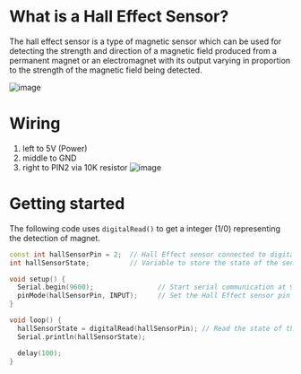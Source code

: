 # What is a Hall Effect Sensor?
The hall effect sensor is a type of magnetic sensor which can be used for detecting the strength and direction of a magnetic field produced from a permanent magnet or an electromagnet with its output varying in proportion to the strength of the magnetic field being detected.

![image](https://github.com/creativetechnologylab/physicalComputingTutorials/assets/64136454/42e88103-e725-4fdd-9701-10b4a1e43575)

# Wiring
1. left to 5V (Power)
1. middle to GND 
1. right to PIN2 via 10K resistor
![image](https://github.com/creativetechnologylab/physicalComputingTutorials/assets/64136454/5d971a94-7ff9-4a62-bbf3-f09a5c052094)


# Getting started
The following code uses `digitalRead()` to get a integer (1/0) representing the detection of magnet.


````c++
const int hallSensorPin = 2;  // Hall Effect sensor connected to digital pin 2
int hallSensorState;          // Variable to store the state of the sensor

void setup() {
  Serial.begin(9600);                // Start serial communication at 9600 baud
  pinMode(hallSensorPin, INPUT);     // Set the Hall Effect sensor pin as an INPUT
}

void loop() {
  hallSensorState = digitalRead(hallSensorPin); // Read the state of the sensor
  Serial.println(hallSensorState); 

  delay(100); 
}
````
